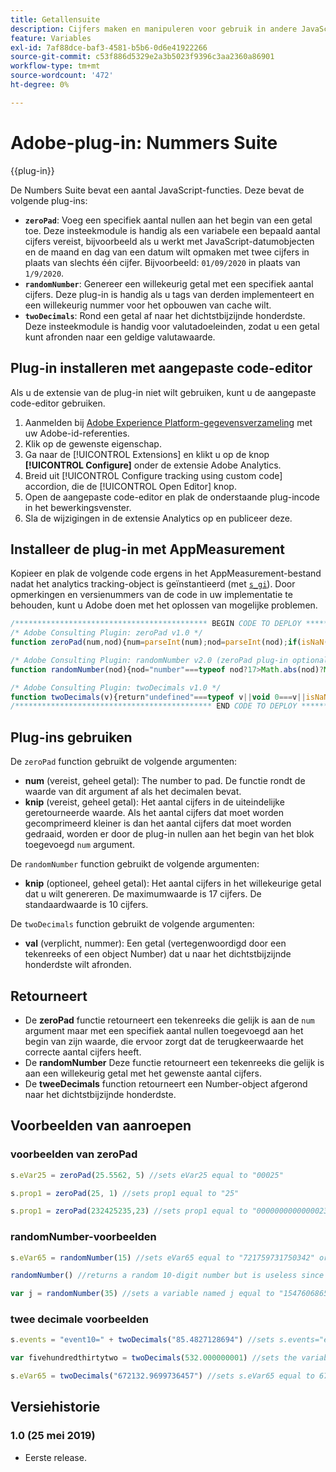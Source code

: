 ```yaml
---
title: Getallensuite
description: Cijfers maken en manipuleren voor gebruik in andere JavaScript-variabelen.
feature: Variables
exl-id: 7af88dce-baf3-4581-b5b6-0d6e41922266
source-git-commit: c53f886d5329e2a3b5023f9396c3aa2360a86901
workflow-type: tm+mt
source-wordcount: '472'
ht-degree: 0%

---
```


# Adobe-plug-in: Nummers Suite

{{plug-in}}

De Numbers Suite bevat een aantal JavaScript-functies. Deze bevat de volgende plug-ins:

* **`zeroPad`**: Voeg een specifiek aantal nullen aan het begin van een getal toe. Deze insteekmodule is handig als een variabele een bepaald aantal cijfers vereist, bijvoorbeeld als u werkt met JavaScript-datumobjecten en de maand en dag van een datum wilt opmaken met twee cijfers in plaats van slechts één cijfer. Bijvoorbeeld: `01/09/2020` in plaats van `1/9/2020`.
* **`randomNumber`**: Genereer een willekeurig getal met een specifiek aantal cijfers. Deze plug-in is handig als u tags van derden implementeert en een willekeurig nummer voor het opbouwen van cache wilt.
* **`twoDecimals`**: Rond een getal af naar het dichtstbijzijnde honderdste. Deze insteekmodule is handig voor valutadoeleinden, zodat u een getal kunt afronden naar een geldige valutawaarde.

<!--## Install the plug-in using the Web SDK or the Adobe Analytics extension

Adobe offers an extension that allows you to use most commonly-used plug-ins.

1. Log in to [Adobe Experience Platform Data Collection](https://experience.adobe.com/data-collection) using your AdobeID credentials.
1. Click the desired tag property.
1. Go to the [!UICONTROL Extensions] tab, then click on the [!UICONTROL Catalog] button
1. Install and publish the [!UICONTROL Common Analytics Plugins] extension
1. If you haven't already, create a rule labeled "Initialize Plug-ins" with the following configuration:
    * Condition: None
    * Event: Core – Library Loaded (Page Top)
1. Add an action to the above rule with the following configuration:
    * Extension: Common Analytics Plugins
    * Action Type: Initialize Numbers Suite
1. Save and publish the changes to the rule.-->

## Plug-in installeren met aangepaste code-editor

Als u de extensie van de plug-in niet wilt gebruiken, kunt u de aangepaste code-editor gebruiken.

1. Aanmelden bij [Adobe Experience Platform-gegevensverzameling](https://experience.adobe.com/data-collection) met uw Adobe-id-referenties.
1. Klik op de gewenste eigenschap.
1. Ga naar de [!UICONTROL Extensions] en klikt u op de knop **[!UICONTROL Configure]** onder de extensie Adobe Analytics.
1. Breid uit [!UICONTROL Configure tracking using custom code] accordion, die de [!UICONTROL Open Editor] knop.
1. Open de aangepaste code-editor en plak de onderstaande plug-incode in het bewerkingsvenster.
1. Sla de wijzigingen in de extensie Analytics op en publiceer deze.

## Installeer de plug-in met AppMeasurement

Kopieer en plak de volgende code ergens in het AppMeasurement-bestand nadat het analytics tracking-object is geïnstantieerd (met [`s_gi`](../functions/s-gi.md)). Door opmerkingen en versienummers van de code in uw implementatie te behouden, kunt u Adobe doen met het oplossen van mogelijke problemen.

```js
/******************************************* BEGIN CODE TO DEPLOY *******************************************/
/* Adobe Consulting Plugin: zeroPad v1.0 */
function zeroPad(num,nod){num=parseInt(num);nod=parseInt(nod);if(isNaN(num)||isNaN(nod))return"";var c=nod-num.toString().length+ 1;return Array(+(0<c&&c)).join("0")+num};

/* Adobe Consulting Plugin: randomNumber v2.0 (zeroPad plug-in optional)*/
function randomNumber(nod){nod="number"===typeof nod?17>Math.abs(nod)?Math.round(Math.abs(nod)):17:10;for(var a="1",c=0;c<nod;c++) a+="0";a=Number(a);a=Math.floor(Math.random().toFixed(nod)*a)+"";a.length!==nod&&"undefined"!==typeof zeroPad&&(a=zeroPad(a,nod)); return a};

/* Adobe Consulting Plugin: twoDecimals v1.0 */
function twoDecimals(v){return"undefined"===typeof v||void 0===v||isNaN(v)?0:Number(Number(v).toFixed(2))};
/******************************************** END CODE TO DEPLOY ********************************************/
```

## Plug-ins gebruiken

De `zeroPad` function gebruikt de volgende argumenten:

* **num** (vereist, geheel getal): The number to pad. De functie rondt de waarde van dit argument af als het decimalen bevat.
* **knip** (vereist, geheel getal): Het aantal cijfers in de uiteindelijke geretourneerde waarde. Als het aantal cijfers dat moet worden gecomprimeerd kleiner is dan het aantal cijfers dat moet worden gedraaid, worden er door de plug-in nullen aan het begin van het blok toegevoegd `num` argument.

De `randomNumber` function gebruikt de volgende argumenten:

* **knip** (optioneel, geheel getal): Het aantal cijfers in het willekeurige getal dat u wilt genereren. De maximumwaarde is 17 cijfers. De standaardwaarde is 10 cijfers.

De `twoDecimals` function gebruikt de volgende argumenten:

* **val** (verplicht, nummer): Een getal (vertegenwoordigd door een tekenreeks of een object Number) dat u naar het dichtstbijzijnde honderdste wilt afronden.

## Retourneert

* De **zeroPad** functie retourneert een tekenreeks die gelijk is aan de `num` argument maar met een specifiek aantal nullen toegevoegd aan het begin van zijn waarde, die ervoor zorgt dat de terugkeerwaarde het correcte aantal cijfers heeft.
* De **randomNumber** Deze functie retourneert een tekenreeks die gelijk is aan een willekeurig getal met het gewenste aantal cijfers.
* De **tweeDecimals** function retourneert een Number-object afgerond naar het dichtstbijzijnde honderdste.

## Voorbeelden van aanroepen

### voorbeelden van zeroPad

```js
s.eVar25 = zeroPad(25.5562, 5) //sets eVar25 equal to "00025"

s.prop1 = zeroPad(25, 1) //sets prop1 equal to "25"

s.prop1 = zeroPad(232425235,23) //sets prop1 equal to "00000000000000232425235"
```

### randomNumber-voorbeelden

```js
s.eVar65 = randomNumber(15) //sets eVar65 equal to "721759731750342" or some other random 15-digit number

randomNumber() //returns a random 10-digit number but is useless since this isn't used in an expression

var j = randomNumber(35) //sets a variable named j equal to "15476068651810060" or another random 17-digit number
```

### twee decimale voorbeelden

```js
s.events = "event10=" + twoDecimals("85.4827128694") //sets s.events="event10=85.48"

var fivehundredthirtytwo = twoDecimals(532.000000001) //sets the variable fivehundredthirtytwo equal to 532

s.eVar65 = twoDecimals("672132.9699736457") //sets s.eVar65 equal to 672132.97
```

## Versiehistorie

### 1.0 (25 mei 2019)

* Eerste release.
